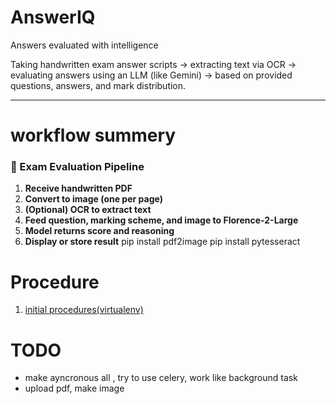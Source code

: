# AnswerIQ
Answers evaluated with intelligence

Taking handwritten exam answer scripts → extracting text via OCR → evaluating answers using an LLM (like Gemini) → based on provided questions, answers, and mark distribution.

---

# workflow summery
### 📄 Exam Evaluation Pipeline

1. **Receive handwritten PDF**
2. **Convert to image (one per page)**
3. **(Optional) OCR to extract text**
4. **Feed question, marking scheme, and image to Florence-2-Large**
5. **Model returns score and reasoning**
6. **Display or store result**
pip install pdf2image
pip install pytesseract

# Procedure
1. [initial procedures(virtualenv)](./guides/initial/INITIAL.md)

# TODO
- make ayncronous all , try to use celery, work like background task
- upload pdf, make image